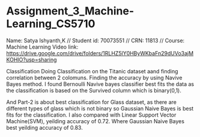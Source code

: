 # Assignment_3_Machine-Learning_CS5710
 
Name: Satya Ishyanth,K // Student id: 70073551 // CRN: 11813 // Course: Machine Learning
Video link: https://drive.google.com/drive/folders/1RLHZ5lY0HByWKbaFn29dUVo3ajMKOHIO?usp=sharing

Classification
Doing Classification on the Titanic dataset aand finding correlation between 2 colomuns.
Finding the accuracy by using Navive Bayes method.
I found Bernoulli Navive bayes classifier best fits the data as the classification is based on the Survived column which is binary(0,1).

And Part-2 is about best classification for Glass dataset,
as there are different types of glass which is not binary so Gaussian Naive Bayes is best fits for the classification.
I also compared with Linear Support Vector Machine(SVM), yeilding accuracy of 0.72.
Where Gaussian Naive Bayes best yeilding accuracy of 0.83.
